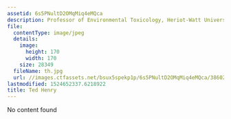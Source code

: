 ```yaml
---
assetid: 6s5PNultD2OMqMiq4eMQca
description: Professor of Environmental Toxicology, Heriot-Watt University
file:
  contentType: image/jpeg
  details:
    image:
      height: 170
      width: 170
    size: 28349
  fileName: th.jpg
  url: //images.ctfassets.net/bsux5spekp1p/6s5PNultD2OMqMiq4eMQca/386029cd2179e73fac0388cabdba8a3d/th.jpg
lastmodified: 1524652337.6218922
title: Ted Henry
---
```

No content found